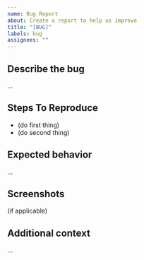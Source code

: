 ```yaml
---
name: Bug Report
about: Create a report to help us improve
title: "[BUG]"
labels: bug
assignees: ""
---
```


## Describe the bug

...

## Steps To Reproduce

- (do first thing)
- (do second thing)

## Expected behavior

...

## Screenshots

(if applicable)

## Additional context

...